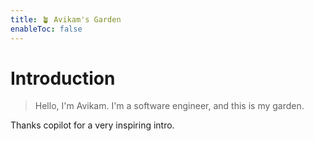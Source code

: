 ```yaml
---
title: 🪴 Avikam's Garden
enableToc: false
---
```


# Introduction
> Hello, I'm Avikam. I'm a software engineer, and this is my garden.

Thanks copilot for a very inspiring intro.


